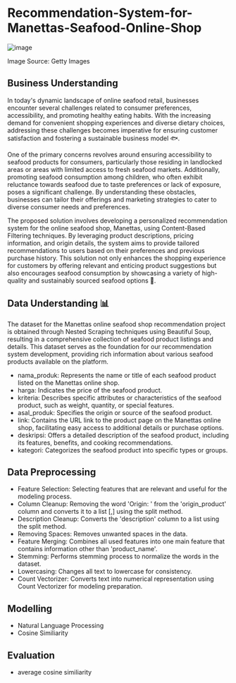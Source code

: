 # Recommendation-System-for-Manettas-Seafood-Online-Shop

![image](https://github.com/roniantoniius/Recommendation-System-for-Manettas-Seafood-Online-Shop/assets/121453378/aa0f5520-f6d5-4a79-97fe-861d98287c62)

Image Source: Getty Images
## Business Understanding

In today's dynamic landscape of online seafood retail, businesses encounter several challenges related to consumer preferences, accessibility, and promoting healthy eating habits. With the increasing demand for convenient shopping experiences and diverse dietary choices, addressing these challenges becomes imperative for ensuring customer satisfaction and fostering a sustainable business model 🐟.

One of the primary concerns revolves around ensuring accessibility to seafood products for consumers, particularly those residing in landlocked areas or areas with limited access to fresh seafood markets. Additionally, promoting seafood consumption among children, who often exhibit reluctance towards seafood due to taste preferences or lack of exposure, poses a significant challenge. By understanding these obstacles, businesses can tailor their offerings and marketing strategies to cater to diverse consumer needs and preferences.

The proposed solution involves developing a personalized recommendation system for the online seafood shop, Manettas, using Content-Based Filtering techniques. By leveraging product descriptions, pricing information, and origin details, the system aims to provide tailored recommendations to users based on their preferences and previous purchase history. This solution not only enhances the shopping experience for customers by offering relevant and enticing product suggestions but also encourages seafood consumption by showcasing a variety of high-quality and sustainably sourced seafood options 🦐.

## Data Understanding 📊
The dataset for the Manettas online seafood shop recommendation project is obtained through Nested Scraping techniques using Beautiful Soup, resulting in a comprehensive collection of seafood product listings and details. This dataset serves as the foundation for our recommendation system development, providing rich information about various seafood products available on the platform.
- nama_produk: Represents the name or title of each seafood product listed on the Manettas online shop.
- harga: Indicates the price of the seafood product.
- kriteria: Describes specific attributes or characteristics of the seafood product, such as weight, quantity, or special features.
- asal_produk: Specifies the origin or source of the seafood product.
- link: Contains the URL link to the product page on the Manettas online shop, facilitating easy access to additional details or purchase options.
- deskripsi: Offers a detailed description of the seafood product, including its features, benefits, and cooking recommendations.
- kategori: Categorizes the seafood product into specific types or groups.


## Data Preprocessing
 - Feature Selection: Selecting features that are relevant and useful for the modeling process.
- Column Cleanup: Removing the word 'Origin: ' from the 'origin_product' column and converts it to a list [,] using the split method.
- Description Cleanup: Converts the 'description' column to a list using the split method.
- Removing Spaces: Removes unwanted spaces in the data.
- Feature Merging: Combines all used features into one main feature that contains information other than 'product_name'.
- Stemming: Performs stemming process to normalize the words in the dataset.
- Lowercasing: Changes all text to lowercase for consistency.
- Count Vectorizer: Converts text into numerical representation using Count Vectorizer for modeling preparation.

## Modelling
- Natural Language Processing
- Cosine Similiarity

## Evaluation
- average cosine similiarity
